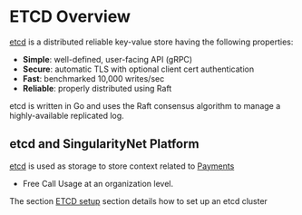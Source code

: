 # ETCD Overview

<a href="https://github.com/etcd-io/etcd" target="_blank">etcd</a> is a distributed reliable key-value store having the following properties:

* **Simple**: well-defined, user-facing API (gRPC)
* **Secure**: automatic TLS with optional client cert authentication
* **Fast**: benchmarked 10,000 writes/sec
* **Reliable**: properly distributed using Raft

etcd is written in Go and uses the Raft consensus algorithm to manage a highly-available replicated log.

## etcd and SingularityNet Platform

<a href="https://github.com/etcd-io/etcd" target="_blank">etcd</a> is used as storage to store context related to 
[Payments](/docs/products/DecentralizedAIPlatform/Daemon/daemon-channel-storage/)
* Free Call Usage
at an organization level. 

The section [ETCD setup](/docs/products/DecentralizedAIPlatform/CoreConcepts/etcdsetup/) section details how to set up an etcd cluster